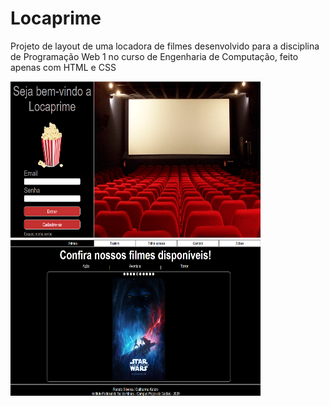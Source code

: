 # Locaprime
Projeto de layout de uma locadora de filmes desenvolvido para a disciplina de Programação Web 1 no curso de Engenharia de Computação, feito apenas com HTML e CSS

<img width=400 height=250 src="prints/l1.png" />
<img width=400 height=250 src="prints/l2.png" />
